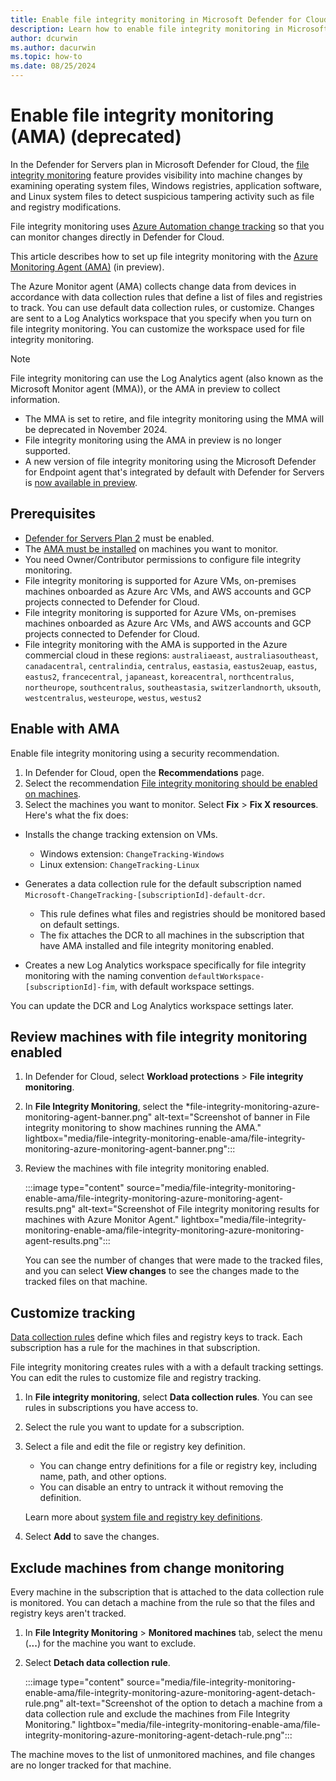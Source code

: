 ```yaml
---
title: Enable file integrity monitoring in Microsoft Defender for Cloud with the AMA
description: Learn how to enable file integrity monitoring in Microsoft Defender for Cloud, using the Azure Monitor agent.
author: dcurwin
ms.author: dacurwin
ms.topic: how-to
ms.date: 08/25/2024
---
```


# Enable file integrity monitoring (AMA) (deprecated)

In the Defender for Servers plan in Microsoft Defender for Cloud, the [file integrity monitoring](file-integrity-monitoring-overview.md) feature provides visibility into machine changes by examining operating system files, Windows registries, application software, and Linux system files to detect suspicious tampering activity such as file and registry modifications.

File integrity monitoring uses [Azure Automation change tracking](/azure/automation/change-tracking/overview) so that you can monitor changes directly in Defender for Cloud. 


This article describes how to set up file integrity monitoring with the [Azure Monitoring Agent (AMA)](/azure/automation/change-tracking/overview-monitoring-agent) (in preview).

The Azure Monitor agent (AMA) collects change data from devices in accordance with data collection rules that define a list of files and registries to track. You can use default data collection rules, or customize. Changes are sent to a Log Analytics workspace that you specify when you turn on file integrity monitoring. You can customize the workspace used for file integrity monitoring.

> [!Note]
> File integrity monitoring can use the Log Analytics agent (also known as the Microsoft Monitor agent (MMA)), or the AMA in preview to collect information.
> - The MMA is set to retire, and file integrity monitoring using the MMA will be deprecated in November 2024.
> - File integrity monitoring using the AMA in preview is no longer supported.
> - A new version of file integrity monitoring using the Microsoft Defender for Endpoint agent that's integrated by default with Defender for Servers is [now available in preview](file-integrity-monitoring-enable-defender-endpoint.md).


## Prerequisites

- [Defender for Servers Plan 2](defender-for-servers-introduction.md) must be enabled.
- The [AMA must be installed](/azure/azure-monitor/vm/monitor-virtual-machine-agent) on machines you want to monitor.
- You need Owner/Contributor permissions to configure file integrity monitoring.
- File integrity monitoring is supported for Azure VMs, on-premises machines onboarded as Azure Arc VMs, and AWS accounts and GCP projects connected to Defender for Cloud.
- File integrity monitoring is supported for Azure VMs, on-premises machines onboarded as Azure Arc VMs, and AWS accounts and GCP projects connected to Defender for Cloud.
- File integrity monitoring with the AMA is supported in the Azure commercial cloud in these regions: `australiaeast`, `australiasoutheast`, `canadacentral`, `centralindia`, `centralus`, `eastasia`, `eastus2euap`, `eastus`, `eastus2`, `francecentral`, `japaneast`, `koreacentral`, `northcentralus`, `northeurope`, `southcentralus`, `southeastasia`, `switzerlandnorth`, `uksouth`, `westcentralus`, `westeurope`, `westus`, `westus2`


## Enable with AMA

Enable file integrity monitoring using a security recommendation.

1. In Defender for Cloud, open the **Recommendations** page.
1. Select the recommendation [File integrity monitoring should be enabled on machines](https://portal.azure.com/#blade/Microsoft_Azure_Security/RecommendationsBlade/assessmentKey/9b7d740f-c271-4bfd-88fb-515680c33440).
1. Select the machines you want to monitor. Select **Fix** > **Fix X resources**. Here's what the fix does:

  - Installs the change tracking extension on VMs.
    
    - Windows extension: `ChangeTracking-Windows`
    - Linux extension: `ChangeTracking-Linux` 
     
  - Generates a data collection rule for the default subscription named `Microsoft-ChangeTracking-[subscriptionId]-default-dcr`.
    
    - This rule defines what files and registries should be monitored based on default settings.
    - The fix attaches the DCR to all machines in the subscription that have AMA installed and file integrity monitoring enabled.

  - Creates a new Log Analytics workspace specifically for file integrity monitoring with the naming convention `defaultWorkspace-[subscriptionId]-fim`, with default workspace settings.        

  You can update the DCR and Log Analytics workspace settings later.

## Review machines with file integrity monitoring enabled

1. In Defender for Cloud, select **Workload protections** > **File integrity monitoring**.
1. In **File Integrity Monitoring**, select the *file-integrity-monitoring-azure-monitoring-agent-banner.png" alt-text="Screenshot of banner in File integrity monitoring to show machines running the AMA." lightbox="media/file-integrity-monitoring-enable-ama/file-integrity-monitoring-azure-monitoring-agent-banner.png":::

1. Review the machines with file integrity monitoring enabled.

    :::image type="content" source="media/file-integrity-monitoring-enable-ama/file-integrity-monitoring-azure-monitoring-agent-results.png" alt-text="Screenshot of File integrity monitoring results for machines with Azure Monitor Agent." lightbox="media/file-integrity-monitoring-enable-ama/file-integrity-monitoring-azure-monitoring-agent-results.png":::

    You can see the number of changes that were made to the tracked files, and you can select **View changes** to see the changes made to the tracked files on that machine.

## Customize tracking

[Data collection rules](/azure/azure-monitor/essentials/data-collection-rule-overview) define which files and registry keys to track. Each subscription has a rule for the machines in that subscription.

File integrity monitoring creates rules with a with a default tracking settings. You can edit the rules to customize file and registry tracking.

1. In **File integrity monitoring**, select **Data collection rules**. You can see rules in subscriptions you have access to.

1. Select the rule you want to update for a subscription.
1. Select a file and edit the file or registry key definition.

    - You can change entry definitions for a file or registry key, including name, path, and other options.
    - You can disable an entry to untrack it without removing the definition.

    Learn more about [system file and registry key definitions](/azure/automation/change-tracking/manage-change-tracking#track-files).


1. Select **Add** to save the changes.


## Exclude machines from change monitoring

Every machine in the subscription that is attached to the data collection rule is monitored. You can detach a machine from the rule so that the files and registry keys aren't tracked.

1. In **File Integrity Monitoring** > **Monitored machines** tab, select the menu (**...**) for the machine you want to exclude.
1. Select **Detach data collection rule**.

    :::image type="content" source="media/file-integrity-monitoring-enable-ama/file-integrity-monitoring-azure-monitoring-agent-detach-rule.png" alt-text="Screenshot of the option to detach a machine from a data collection rule and exclude the machines from File Integrity Monitoring." lightbox="media/file-integrity-monitoring-enable-ama/file-integrity-monitoring-azure-monitoring-agent-detach-rule.png":::

The machine moves to the list of unmonitored machines, and file changes are no longer tracked for that machine.
